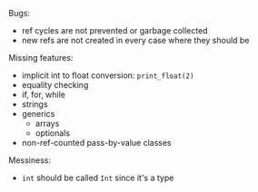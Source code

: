 Bugs:
- ref cycles are not prevented or garbage collected
- new refs are not created in every case where they should be

Missing features:
- implicit int to float conversion: `print_float(2)`
- equality checking
- if, for, while
- strings
- generics
    - arrays
    - optionals
- non-ref-counted pass-by-value classes

Messiness:
- `int` should be called `Int` since it's a type

